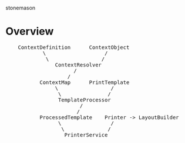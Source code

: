stonemason



# Overview
<pre>
    ContextDefinition      ContextObject
            \                   /
             \                 /
                ContextResolver
                      /
                    /
           ContextMap      PrintTemplate
                \                 /
                 \               /
                 TemplateProcessor
                        /
                       /
           ProcessedTemplate    Printer -> LayoutBuilder
                 \                /
                  \              /
                   PrinterService
</pre>

